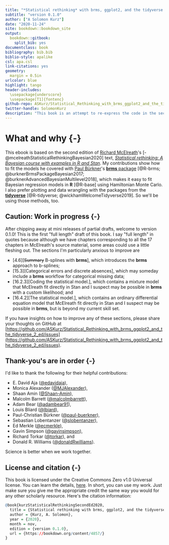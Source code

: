 ```yaml
--- 
title: "*Statistical rethinking* with brms, ggplot2, and the tidyverse: Second edition"
subtitle: "version 0.1.0"
author: ["A Solomon Kurz"]
date: "2020-11-24"
site: bookdown::bookdown_site
output: 
  bookdown::gitbook:
    split_bib: yes
documentclass: book
bibliography: bib.bib
biblio-style: apalike
csl: apa.csl
link-citations: yes
geometry:
  margin = 0.5in
urlcolor: blue
highlight: tango
header-includes:
  \usepackage{underscore}
  \usepackage[T1]{fontenc}
github-repo: ASKurz/Statistical_Rethinking_with_brms_ggplot2_and_the_tidyverse_2_ed
twitter-handle: SolomonKurz
description: "This book is an attempt to re-express the code in the second edition of McElreath's textbook, 'Statistical rethinking.' His models are re-fit in brms, plots are redone with ggplot2, and the general data wrangling code predominantly follows the tidyverse style."
---
```


# What and why {-}

This ebook is based on the second edition of [Richard McElreath](https://twitter.com/rlmcelreath)'s [-@mcelreathStatisticalRethinkingBayesian2020] text, [*Statistical rethinking: A Bayesian course with examples in R and Stan*](https://xcelab.net/rm/statistical-rethinking/). My contributions show how to fit the models he covered with [Paul Bürkner](https://twitter.com/paulbuerkner)'s [**brms** package](https://github.com/paul-buerkner/brms) [@R-brms; @burknerBrmsPackageBayesian2017; @burknerAdvancedBayesianMultilevel2018], which makes it easy to fit Bayesian regression models in **R** [@R-base] using Hamiltonian Monte Carlo. I also prefer plotting and data wrangling with the packages from the [**tidyverse**](http://style.tidyverse.org) [@R-tidyverse; @wickhamWelcomeTidyverse2019]. So we'll be using those methods, too.

## Caution: Work in progress {-}

After chipping away at mini releases of partial drafts, welcome to version 0.1.0! This is the first "full length" draft of this book. I say "full length" in quotes because although we have chapters corresponding to all the 17 chapters in McElreath's source material, some areas could use a little fleshing out. The sections I'm particularly anxious to improve are

* [4.6][~~Summary~~ B-splines with **brms**], which introduces the **brms** approach to b-splines;
* [15.3][Categorical errors and discrete absences], which may someday include a **brms** workflow for categorical missing data;
* [16.2.3][Coding the statistical model.], which contains a mixture model that McElreath fit directly in Stan and I suspect may be possible in **brms** with a custom likelihood; and
* [16.4.2][The statistical model.], which contains an ordinary differential equation model that McElreath fit directly in Stan and I suspect may be possible in **brms**, but is beyond my current skill set.

If you have insights on how to improve any of these sections, please share your thoughts on GitHub at [https://github.com/ASKurz/Statistical_Rethinking_with_brms_ggplot2_and_the_tidyverse_2_ed/issues](https://github.com/ASKurz/Statistical_Rethinking_with_brms_ggplot2_and_the_tidyverse_2_ed/issues).

## Thank-you's are in order {-}

I'd like to thank the following for their helpful contributions:

* E. David Aja ([\@edavidaja](https://github.com/edavidaja)),
* Monica Alexander ([\@MJAlexander](https://github.com/MJAlexander)),
* Shaan Amin ([\@Shaan-Amin](https://github.com/Shaan-Amin)),
* Malcolm Barrett ([\@malcolmbarrett](https://github.com/malcolmbarrett)),
* Adam Bear ([\@adambear91](https://github.com/adambear91)),
* Louis Bliard ([\@lbiard](https://github.com/lbiard)),
* Paul-Christian Bürkner ([\@paul-buerkner](https://github.com/paul-buerkner)),
* Sebastian Lobentanzer ([\@slobentanzer](https://github.com/slobentanzer)),
* Ed Merkle ([\@ecmerkle](https://github.com/ecmerkle)),
* Gavin Simpson ([\@gavinsimpson](https://github.com/gavinsimpson)),
* Richard Torkar ([\@torkar](https://github.com/torkar)), and
* Donald R. Williams ([\@donaldRwilliams](https://github.com/donaldRwilliams)). 

Science is better when we work together.

## License and citation {-}

This book is licensed under the Creative Commons Zero v1.0 Universal license. You can learn the details, [here](https://github.com/ASKurz/Statistical_Rethinking_with_brms_ggplot2_and_the_tidyverse_2_ed/blob/master/LICENSE). In short, you can use my work. Just make sure you give me the appropriate credit the same way you would for any other scholarly resource. Here's the citation information:


```r
@book{kurzStatisticalRethinkingSecondEd2020,
  title = {Statistical rethinking with brms, ggplot2, and the tidyverse: {{Second}} edition},
  author = {Kurz, A. Solomon},
  year = {2020},
  month = nov,
  edition = {version 0.1.0},
  url = {https://bookdown.org/content/4857/}
}
```



